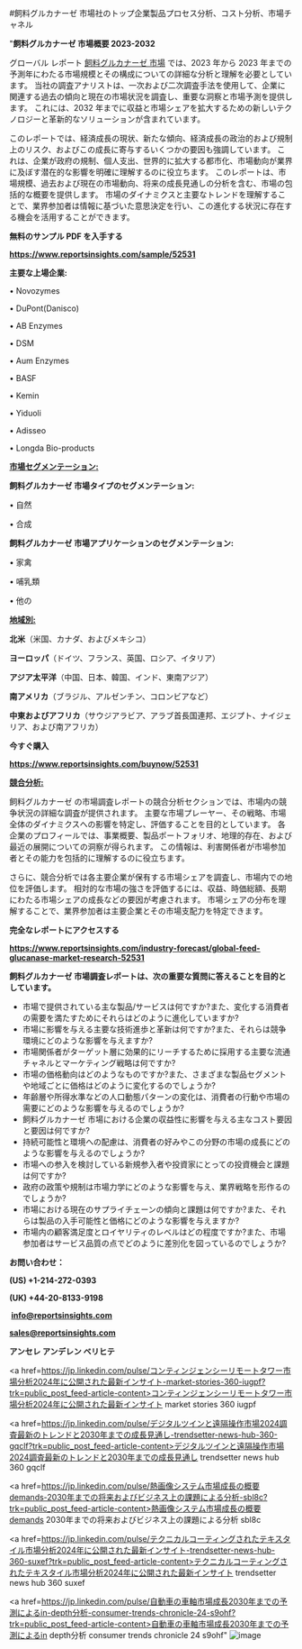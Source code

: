 #飼料グルカナーゼ 市場社のトップ企業製品プロセス分析、コスト分析、市場チャネル

"<strong>飼料グルカナーゼ 市場概要 2023-2032</strong>

グローバル レポート <a href=https://www.reportsinsights.com/sample/52531>飼料グルカナーゼ 市場</a> では、2023 年から 2023 年までの予測年にわたる市場規模とその構成についての詳細な分析と理解を必要としています。 当社の調査アナリストは、一次および二次調査手法を使用して、企業に関連する過去の傾向と現在の市場状況を調査し、重要な洞察と市場予測を提供します。 これには、2032 年までに収益と市場シェアを拡大​​するための新しいテクノロジーと革新的なソリューションが含まれています。

このレポートでは、経済成長の現状、新たな傾向、経済成長の政治的および規制上のリスク、およびこの成長に寄与するいくつかの要因も強調しています。 これは、企業が政府の規制、個人支出、世界的に拡大する都市化、市場動向が業界に及ぼす潜在的な影響を明確に理解するのに役立ちます。 このレポートは、市場規模、過去および現在の市場動向、将来の成長見通しの分析を含む、市場の包括的な概要を提供します。 市場のダイナミクスと主要なトレンドを理解することで、業界参加者は情報に基づいた意思決定を行い、この進化する状況に存在する機会を活用することができます。

<strong><b>無料のサンプル PDF を入手する</b></strong>

<a href=https://www.reportsinsights.com/sample/52531><strong><u>https://www.reportsinsights.com/sample/52531</u></strong></a>

<strong>主要な上場企業:</strong>

• Novozymes

• DuPont(Danisco)

• AB Enzymes

• DSM

• Aum Enzymes

• BASF

• Kemin

• Yiduoli

• Adisseo

• Longda Bio-products

<strong><u>市場セグメンテーション</u></strong><strong><u>:</u></strong>

<strong>飼料グルカナーゼ 市場タイプのセグメンテーション:</strong>

• 自然

• 合成

<strong>飼料グルカナーゼ 市場アプリケーションのセグメンテーション:</strong>

• 家禽

• 哺乳類

• 他の

<strong><u>地域別</u></strong><strong><u>:</u></strong>

<strong>北米</strong>（米国、カナダ、およびメキシコ）

<strong>ヨーロッパ</strong>（ドイツ、フランス、英国、ロシア、イタリア）

<strong>アジア太平洋</strong>（中国、日本、韓国、インド、東南アジア）

<strong>南アメリカ</strong>（ブラジル、アルゼンチン、コロンビアなど）

<strong>中東およびアフリカ</strong>（サウジアラビア、アラブ首長国連邦、エジプト、ナイジェリア、および南アフリカ）

<strong>今すぐ購入</strong>

<a href=https://www.reportsinsights.com/buynow/52531><strong><u>https://www.reportsinsights.com/buynow/52531</u></strong></a>

<strong><u>競合分析:</u></strong>

飼料グルカナーゼ の市場調査レポートの競合分析セクションでは、市場内の競争状況の詳細な調査が提供されます。 主要な市場プレーヤー、その戦略、市場全体のダイナミクスへの影響を特定し、評価することを目的としています。 各企業のプロフィールでは、事業概要、製品ポートフォリオ、地理的存在、および最近の展開についての洞察が得られます。 この情報は、利害関係者が市場参加者とその能力を包括的に理解するのに役立ちます。

さらに、競合分析では各主要企業が保有する市場シェアを調査し、市場内での地位を評価します。 相対的な市場の強さを評価するには、収益、時価総額、長期にわたる市場シェアの成長などの要因が考慮されます。 市場シェアの分布を理解することで、業界参加者は主要企業とその市場支配力を特定できます。

<strong>完全なレポートにアクセスする</strong>

<a href=https://www.reportsinsights.com/industry-forecast/global-feed-glucanase-market-research-52531><strong><u><b>https://www.reportsinsights.com/industry-forecast/global-feed-glucanase-market-research-52531</b></u></strong></a>

<strong><b>飼料グルカナーゼ 市場調査レポートは、次の重要な質問に答えることを目的としています。</b></strong>
<ul>
  <li>市場で提供されている主な製品/サービスは何ですか?また、変化する消費者の需要を満たすためにそれらはどのように進化していますか?</li>
  <li>市場に影響を与える主要な技術進歩と革新は何ですか?また、それらは競争環境にどのような影響を与えますか?</li>
  <li>市場関係者がターゲット層に効果的にリーチするために採用する主要な流通チャネルとマーケティング戦略は何ですか?</li>
  <li>市場の価格動向はどのようなものですか?また、さまざまな製品セグメントや地域ごとに価格はどのように変化するのでしょうか?</li>
  <li>年齢層や所得水準などの人口動態パターンの変化は、消費者の行動や市場の需要にどのような影響を与えるのでしょうか?</li>
  <li>飼料グルカナーゼ 市場における企業の収益性に影響を与える主なコスト要因と要因は何ですか?</li>
  <li>持続可能性と環境への配慮は、消費者の好みやこの分野の市場の成長にどのような影響を与えるのでしょうか?</li>
  <li>市場への参入を検討している新規参入者や投資家にとっての投資機会と課題は何ですか?</li>
  <li>政府の政策や規制は市場力学にどのような影響を与え、業界戦略を形作るのでしょうか?</li>
  <li>市場における現在のサプライチェーンの傾向と課題は何ですか?また、それらは製品の入手可能性と価格にどのような影響を与えますか?</li>
  <li>市場内の顧客満足度とロイヤリティのレベルはどの程度ですか?また、市場参加者はサービス品質の点でどのように差別化を図っているのでしょうか?</li>
</ul>
<strong>お問い合わせ：</strong>

<strong>(US) +1-214-272-0393</strong>

<strong>(UK) +44-20-8133-9198</strong>

<strong> </strong><a href=info@reportsinsights.com><strong><u>info@reportsinsights.com</u></strong></a>

<a href=sales@reportsinsights.com><strong><u>sales@reportsinsights.com</u></strong></a>

<strong>アンセレ アンデレン ベリヒテ</strong>

<a href=https://jp.linkedin.com/pulse/コンティンジェンシーリモートタワー市場分析2024年に公開された最新インサイト-market-stories-360-iugpf?trk=public_post_feed-article-content>コンティンジェンシーリモートタワー市場分析2024年に公開された最新インサイト market stories 360 iugpf</a>

<a href=https://jp.linkedin.com/pulse/デジタルツインと遠隔操作市場2024調査最新のトレンドと2030年までの成長見通し-trendsetter-news-hub-360-gqclf?trk=public_post_feed-article-content>デジタルツインと遠隔操作市場2024調査最新のトレンドと2030年までの成長見通し trendsetter news hub 360 gqclf</a>

<a href=https://jp.linkedin.com/pulse/熱画像システム市場成長の概要demands-2030年までの将来およびビジネス上の課題による分析-sbl8c?trk=public_post_feed-article-content>熱画像システム市場成長の概要demands 2030年までの将来およびビジネス上の課題による分析 sbl8c</a>

<a href=https://jp.linkedin.com/pulse/テクニカルコーティングされたテキスタイル市場分析2024年に公開された最新インサイト-trendsetter-news-hub-360-suxef?trk=public_post_feed-article-content>テクニカルコーティングされたテキスタイル市場分析2024年に公開された最新インサイト trendsetter news hub 360 suxef</a>

<a href=https://jp.linkedin.com/pulse/自動車の車軸市場成長2030年までの予測によるin-depth分析-consumer-trends-chronicle-24-s9ohf?trk=public_post_feed-article-content>自動車の車軸市場成長2030年までの予測によるin depth分析 consumer trends chronicle 24 s9ohf</a>"
![image](https://github.com/ahaan12367/RIMarket24/assets/158471582/d87d5a77-8b03-444f-b840-fa66dd56d6b4)
